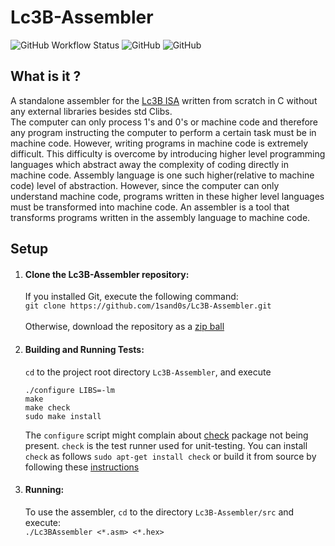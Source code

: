 # Lc3B-Assembler
![GitHub Workflow Status](https://img.shields.io/github/workflow/status/1sand0s/Lc3B-Assembler/Makefile%20CI)
![GitHub](https://img.shields.io/github/license/1sand0s/Lc3B-Assembler)
![GitHub](https://img.shields.io/badge/Compliance-MISRA--C:2004-green.svg)

<h2> What is it ?</h2>

A standalone assembler for the [Lc3B ISA](https://courses.engr.illinois.edu/ece411/fa2019/mp/LC3b_ISA.pdf) written from scratch in C without any 
external libraries besides std Clibs. 
<br>The computer can only process 1's and 0's or machine code and therefore any program instructing 
the computer to perform a certain task must be in machine code. However, writing programs in machine code is extremely difficult. This 
difficulty is overcome by introducing higher level programming languages which abstract away the complexity of coding directly in machine code. 
Assembly language is one such higher(relative to machine code) level of abstraction. However, since the computer can only understand machine code, 
programs written in these higher level languages must be transformed into machine code. An assembler is a tool that transforms programs written in 
the assembly language to machine code. 

<h2>Setup</h2>

1. <h4>Clone the Lc3B-Assembler repository:</h4>

    If you installed Git, execute the following command:<br> `git clone https://github.com/1sand0s/Lc3B-Assembler.git`<br><br>
    Otherwise, download the repository as a [zip ball](https://github.com/1sand0s/Lc3B-Assembler/archive/refs/heads/main.zip)

2. <h4>Building and Running Tests:</h4>

    `cd` to the project root directory `Lc3B-Assembler`, and execute
    ```
    ./configure LIBS=-lm
    make 
    make check
    sudo make install
    ```

    The `configure` script might complain about [check](https://libcheck.github.io/check/) package not being present. `check` is the test runner used for 
    unit-testing. You can install `check` as follows `sudo apt-get install check` or build it from source by following these [instructions](https://github.com/libcheck/check)

3. <h4>Running:</h4>

    To use the assembler, `cd` to the directory `Lc3B-Assembler/src` and execute:<br> `./Lc3BAssembler <*.asm> <*.hex>`
